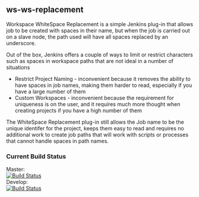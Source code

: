 ## ws-ws-replacement 
Workspace WhiteSpace Replacement is a simple Jenkins plug-in that allows job to be created with spaces in their name, but when the job is carried out on a slave node, the path used will have all spaces replaced by an underscore.

Out of the box, Jenkins offers a couple of ways to limit or restrict characters such as spaces in workspace paths that are not ideal in a number of situations
- Restrict Project Naming - inconvenient because it removes the ability to have spaces in job names, making them harder to read, especially if you have a large number of them
- Custom Workspaces - inconvenient because the requirement for uniqueness is on the user, and it requires much more thought when creating projects if you have a high number of them

The WhiteSpace Replacement plug-in still allows the Job name to be the unique identifer for the project, keeps them easy to read and requires no additional work to create job paths that will work with scripts or processes that cannot handle spaces in path names.


### Current Build Status
Master:  
[![Build Status](https://travis-ci.org/leewinder/ws-ws-replacement.svg?branch=master)](https://travis-ci.org/leewinder/ws-ws-replacement)  
Develop:  
[![Build Status](https://travis-ci.org/leewinder/ws-ws-replacement.svg?branch=develop)](https://travis-ci.org/leewinder/ws-ws-replacement)


